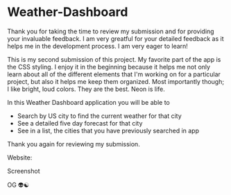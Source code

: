# Weather-Dashboard

Thank you for taking the time to review my submission and for providing your invaluable feedback. I am very greatful for your detailed feedback as it helps me in the development process. I am very eager to learn! 

This is my second submission of this project. My favorite part of the app is the CSS styling. I enjoy it in the beginning because it helps me not only learn about all of the different elements that I'm working on for a particular project, but also it helps me keep them organized. Most importantly though; I like bright, loud colors. They are the best. Neon is life. 

In this Weather Dashboard application you will be able to

* Search by US city to find the current weather for that city
* See a detailed five day forecast for that city
* See in a list, the cities that you have previously searched in app

Thank you again for reviewing my submission. 

Website:



Screenshot 

OG 👽☯️